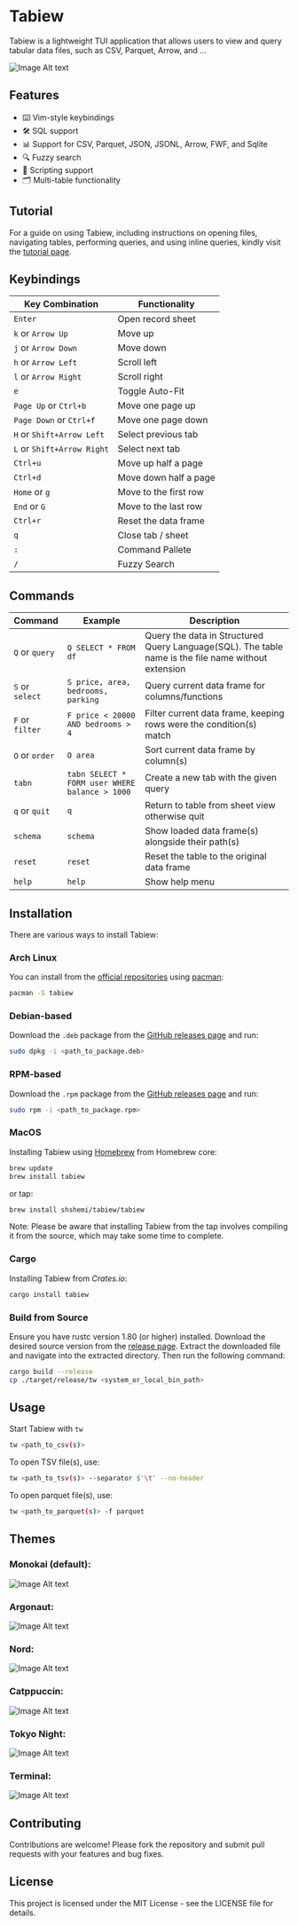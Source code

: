 # Tabiew

Tabiew is a lightweight TUI application that allows users to view and query tabular data files, such as CSV, Parquet, Arrow, and ...

![Image Alt text](/images/screenshot.png "Screenshot")

## Features

- ⌨️ Vim-style keybindings
- 🛠️ SQL support
- 📊 Support for CSV, Parquet, JSON, JSONL, Arrow, FWF, and Sqlite
- 🔍 Fuzzy search
- 📝 Scripting support
- 🗂️ Multi-table functionality

## Tutorial

For a guide on using Tabiew, including instructions on opening files, navigating tables, performing queries, and using inline queries, kindly visit the [tutorial page](https://github.com/shshemi/tabiew/blob/main/tutorial/tutorial.md).

## Keybindings️

|Key Combination|Functionality|
|-|-|
| `Enter`| Open record sheet|
| `k` or `Arrow Up`| Move up|
| `j` or `Arrow Down`| Move down|
| `h` or `Arrow Left`| Scroll left|
| `l` or `Arrow Right`| Scroll right|
| `e` | Toggle Auto-Fit|
| `Page Up` or `Ctrl+b`| Move one page up|
| `Page Down` or `Ctrl+f`| Move one page down|
| `H` or `Shift+Arrow Left`| Select previous tab|
| `L` or `Shift+Arrow Right`| Select next tab|
| `Ctrl+u`| Move up half a page|
| `Ctrl+d`| Move down half a page|
| `Home` or `g`| Move to the first row|
| `End` or `G`| Move to the last row|
| `Ctrl+r`| Reset the data frame|
| `q`| Close tab / sheet|
| `:`| Command Pallete|
| `/`| Fuzzy Search|

## Commands
|Command|Example|Description|
|-|-|-|
|`Q` or `query`|`Q SELECT * FROM df`|Query the data in Structured Query Language(SQL). The table name is the file name without extension|
|`S` or `select`| `S price, area, bedrooms, parking`|Query current data frame for columns/functions|
|`F` or `filter`| `F price < 20000 AND bedrooms > 4`|Filter current data frame, keeping rows were the condition(s) match|
|`O` or `order`| `O area`|Sort current data frame by column(s)|
|`tabn`| `tabn SELECT * FORM user WHERE balance > 1000`|Create a new tab with the given query|
|`q` or `quit` |`q`| Return to table from sheet view otherwise quit|
|`schema`| `schema`| Show loaded data frame(s) alongside their path(s)|
|`reset`| `reset`| Reset the table to the original data frame|
|`help`| `help`| Show help menu|

## Installation

There are various ways to install Tabiew:

### Arch Linux
You can install from the [official repositories](https://archlinux.org/packages/extra/x86_64/tabiew/) using [pacman](https://wiki.archlinux.org/title/pacman):
```bash
pacman -S tabiew
```

### Debian-based
Download the `.deb` package from the [GitHub releases page](https://github.com/shshemi/tabiew/releases) and run:
 ```bash
sudo dpkg -i <path_to_package.deb>
 ```

### RPM-based
Download the `.rpm` package from the [GitHub releases page](https://github.com/shshemi/tabiew/releases) and run:
 ```bash
sudo rpm -i <path_to_package.rpm>
 ```

### MacOS
Installing Tabiew using [Homebrew](https://brew.sh/) from Homebrew core:
```bash
brew update
brew install tabiew
```
or tap:
 ```bash
brew install shshemi/tabiew/tabiew
 ```

Note: Please be aware that installing Tabiew from the tap involves compiling it from the source, which may take some time to complete.


### Cargo
Installing Tabiew from *Crates.io*:
 ```bash
cargo install tabiew
 ```

### Build from Source
Ensure you have rustc version 1.80 (or higher) installed. Download the desired source version from the [release page](https://github.com/shshemi/tabiew/releases). Extract the downloaded file and navigate into the extracted directory. Then run the following command:
```bash
cargo build --release
cp ./target/release/tw <system_or_local_bin_path>
```

## Usage
Start Tabiew with `tw`
```bash
tw <path_to_csv(s)>
```
To open TSV file(s), use:
```bash
tw <path_to_tsv(s)> --separator $'\t' --no-header
```
To open parquet file(s), use:
```bash
tw <path_to_parquet(s)> -f parquet
```

## Themes
### Monokai (default):
![Image Alt text](/images/theme-monokai.png "Monokai")

### Argonaut:
![Image Alt text](/images/theme-argonaut.png "Argonaut")

### Nord:
![Image Alt text](/images/theme-nord.png "Nord")

### Catppuccin:
![Image Alt text](/images/theme-catppuccin.png "Catppuccin")

### Tokyo Night:
![Image Alt text](/images/theme-tokyo-night.png "Tokyo Night")

### Terminal:
![Image Alt text](/images/theme-terminal.png "Terminal")

## Contributing
Contributions are welcome! Please fork the repository and submit pull requests with your features and bug fixes.

## License
This project is licensed under the MIT License - see the LICENSE file for details.
